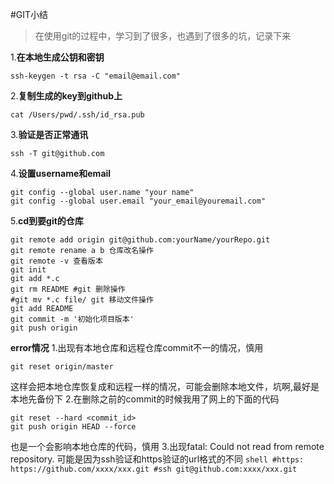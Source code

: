 #GIT小结
>在使用git的过程中，学习到了很多，也遇到了很多的坑，记录下来

1.**在本地生成公钥和密钥**
```shell
ssh-keygen -t rsa -C "email@email.com"
```
2.**复制生成的key到github上**
```shell
cat /Users/pwd/.ssh/id_rsa.pub
```
3.**验证是否正常通讯**
```shell
ssh -T git@github.com
```
4.**设置username和email**
```shell
git config --global user.name "your name"
git config --global user.email "your_email@youremail.com"
```
5.**cd到要git的仓库**
```shell
git remote add origin git@github.com:yourName/yourRepo.git
git remote rename a b 仓库改名操作
git remote -v 查看版本
git init
git add *.c
git rm README #git 删除操作
#git mv *.c file/ git 移动文件操作
git add README
git commit -m '初始化项目版本'
git push origin
```
**error情况**
1.出现有本地仓库和远程仓库commit不一的情况，慎用
```shell
git reset origin/master
```
这样会把本地仓库恢复成和远程一样的情况，可能会删除本地文件，坑啊,最好是本地先备份下
2.在删除之前的commit的时候我用了网上的下面的代码
```shell
git reset --hard <commit_id>
git push origin HEAD --force
```
也是一个会影响本地仓库的代码，慎用
3.出现fatal: Could not read from remote repository.
	可能是因为ssh验证和https验证的url格式的不同
    ```shell
    #https:
    https://github.com/xxxx/xxx.git
    #ssh
    git@github.com:xxxx/xxx.git
    ```